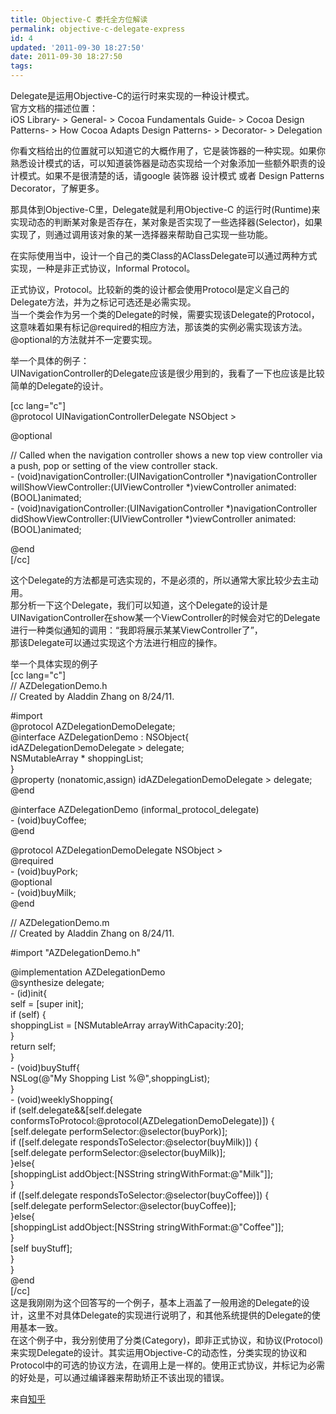```yaml
---
title: Objective-C 委托全方位解读
permalink: objective-c-delegate-express
id: 4
updated: '2011-09-30 18:27:50'
date: 2011-09-30 18:27:50
tags:
---
```


<p>Delegate是运用Objective-C的运行时来实现的一种设计模式。<br />
官方文档的描述位置：<br />
iOS Library- &gt; General- &gt; Cocoa Fundamentals Guide- &gt; Cocoa Design Patterns- &gt; How Cocoa Adapts Design Patterns- &gt; Decorator- &gt; Delegation</p>
<p>你看文档给出的位置就可以知道它的大概作用了，它是装饰器的一种实现。如果你熟悉设计模式的话，可以知道装饰器是动态实现给一个对象添加一些额外职责的设计模式。如果不是很清楚的话，请google 装饰器 设计模式 或者 Design Patterns Decorator，了解更多。</p>
<p>那具体到Objective-C里，Delegate就是利用Objective-C 的运行时(Runtime)来实现动态的判断某对象是否存在，某对象是否实现了一些选择器(Selector)，如果实现了，则通过调用该对象的某一选择器来帮助自己实现一些功能。</p>
<p>在实际使用当中，设计一个自己的类Class的AClassDelegate可以通过两种方式实现，一种是非正式协议，Informal Protocol。</p>
<p>正式协议，Protocol。比较新的类的设计都会使用Protocol是定义自己的Delegate方法，并为之标记可选还是必需实现。<br />
当一个类会作为另一个类的Delegate的时候，需要实现该Delegate的Protocol，这意味着如果有标记@required的相应方法，那该类的实例必需实现该方法。@optional的方法就并不一定要实现。</p>
<p>举一个具体的例子：<br />
UINavigationController的Delegate应该是很少用到的，我看了一下也应该是比较简单的Delegate的设计。</p>
<p>[cc lang="c"]<br />
@protocol UINavigationControllerDelegate NSObject &gt;</p>
<p>@optional</p>
<p>// Called when the navigation controller shows a new top view controller via a push, pop or setting of the view controller stack.<br />
- (void)navigationController:(UINavigationController *)navigationController willShowViewController:(UIViewController *)viewController animated:(BOOL)animated;<br />
- (void)navigationController:(UINavigationController *)navigationController didShowViewController:(UIViewController *)viewController animated:(BOOL)animated;</p>
<p>@end<br />
[/cc]</p>
<p>这个Delegate的方法都是可选实现的，不是必须的，所以通常大家比较少去主动用。<br />
那分析一下这个Delegate，我们可以知道，这个Delegate的设计是UINavigationController在show某一个ViewController的时候会对它的Delegate进行一种类似通知的调用：“我即将展示某某ViewController了”，<br />
那该Delegate可以通过实现这个方法进行相应的操作。</p>
<p>举一个具体实现的例子<br />
[cc lang="c"]<br />
// AZDelegationDemo.h<br />
// Created by Aladdin Zhang on 8/24/11.</p>
<p>#import<br />
@protocol AZDelegationDemoDelegate;<br />
@interface AZDelegationDemo : NSObject{<br />
idAZDelegationDemoDelegate &gt; delegate;<br />
NSMutableArray * shoppingList;<br />
}<br />
@property (nonatomic,assign) idAZDelegationDemoDelegate &gt; delegate;<br />
@end</p>
<p>@interface AZDelegationDemo (informal_protocol_delegate)<br />
- (void)buyCoffee;<br />
@end</p>
<p>@protocol AZDelegationDemoDelegate NSObject &gt;<br />
@required<br />
- (void)buyPork;<br />
@optional<br />
- (void)buyMilk;<br />
@end</p>
<p>// AZDelegationDemo.m<br />
// Created by Aladdin Zhang on 8/24/11.</p>
<p>#import "AZDelegationDemo.h"</p>
<p>@implementation AZDelegationDemo<br />
@synthesize delegate;<br />
- (id)init{<br />
self = [super init];<br />
if (self) {<br />
shoppingList = [NSMutableArray arrayWithCapacity:20];<br />
}<br />
return self;<br />
}<br />
- (void)buyStuff{<br />
NSLog(@"My Shopping List %@",shoppingList);<br />
}<br />
- (void)weeklyShopping{<br />
if (self.delegate&amp;&amp;[self.delegate conformsToProtocol:@protocol(AZDelegationDemoDelegate)]) {<br />
[self.delegate performSelector:@selector(buyPork)];<br />
if ([self.delegate respondsToSelector:@selector(buyMilk)]) {<br />
[self.delegate performSelector:@selector(buyMilk)];<br />
}else{<br />
[shoppingList addObject:[NSString stringWithFormat:@"Milk"]];<br />
}<br />
if ([self.delegate respondsToSelector:@selector(buyCoffee)]) {<br />
[self.delegate performSelector:@selector(buyCoffee)];<br />
}else{<br />
[shoppingList addObject:[NSString stringWithFormat:@"Coffee"]];<br />
}<br />
[self buyStuff];<br />
}<br />
}<br />
@end<br />
[/cc]<br />
这是我刚刚为这个回答写的一个例子，基本上涵盖了一般用途的Delegate的设计，这里不对具体Delegate的实现进行说明了，和其他系统提供的Delegate的使用基本一致。<br />
在这个例子中，我分别使用了分类(Category)，即非正式协议，和协议(Protocol)来实现Delegate的设计。其实运用Objective-C的动态性，分类实现的协议和Protocol中的可选的协议方法，在调用上是一样的。使用正式协议，并标记为必需的好处是，可以通过编译器来帮助矫正不该出现的错误。</p>
<p>来自<a href="http://www.zhihu.com/question/19827157">知乎</a></p>
